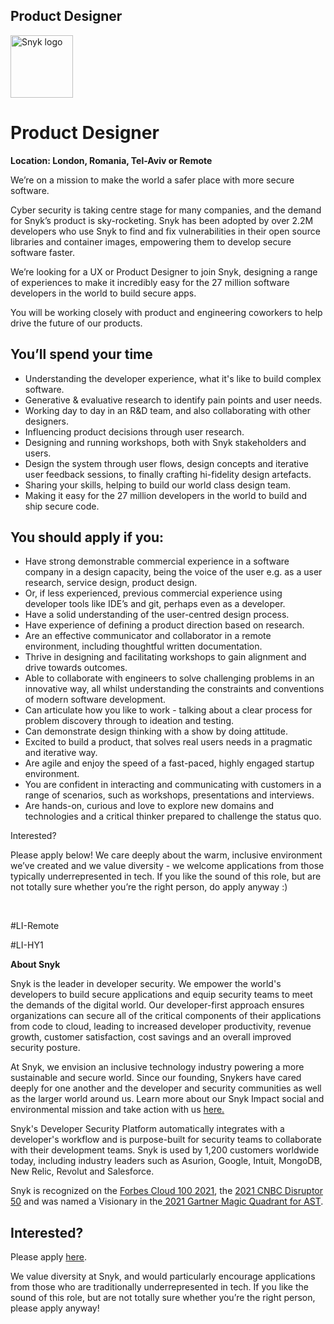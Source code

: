 Product Designer
---

<img src="https://res.cloudinary.com/snyk/image/upload/v1537345894/press-kit/brand/logo-black.png" width="100" alt="Snyk logo" />

<h1><strong>Product Designer</strong></h1>
<p><strong>Location: London, Romania, Tel-Aviv or Remote</strong></p>
<p><span style="font-weight: 400;">We’re on a mission to make the world a safer place with more secure software.</span></p>
<p><span style="font-weight: 400;">Cyber security is taking centre stage for many companies, and the demand for Snyk’s product is sky-rocketing. Snyk has been adopted by over 2.2M developers who use Snyk to find and fix vulnerabilities in their open source libraries and container images, empowering them to develop secure software faster.</span></p>
<p><span style="font-weight: 400;">We’re looking for a UX or Product Designer to join Snyk, designing a range of experiences to make it incredibly easy for the 27 million software developers in the world to build secure apps.</span></p>
<p><span style="font-weight: 400;">You will be working closely with product and engineering coworkers to help drive the future of our products.</span></p>
<h2><strong>You’ll spend your time</strong></h2>
<ul>
<li style="font-weight: 400;"><span style="font-weight: 400;">Understanding the developer experience, what it's like to build complex software.</span></li>
<li style="font-weight: 400;"><span style="font-weight: 400;">Generative &amp; evaluative research to identify pain points and user needs.</span></li>
<li style="font-weight: 400;"><span style="font-weight: 400;">Working day to day in an R&amp;D team, and also collaborating with other designers.</span></li>
<li style="font-weight: 400;"><span style="font-weight: 400;">Influencing product decisions through user research.</span></li>
<li style="font-weight: 400;"><span style="font-weight: 400;">Designing and running workshops, both with Snyk stakeholders and users.</span></li>
<li style="font-weight: 400;"><span style="font-weight: 400;">Design the system through user flows, design concepts and iterative user feedback sessions, to finally crafting hi-fidelity design artefacts.</span></li>
<li style="font-weight: 400;"><span style="font-weight: 400;">Sharing your skills, helping to build our world class design team.</span></li>
<li style="font-weight: 400;"><span style="font-weight: 400;">Making it easy for the 27 million developers in the world to build and ship secure code.&nbsp;</span></li>
</ul>
<h2><strong>You should apply if you:</strong></h2>
<ul>
<li style="font-weight: 400;"><span style="font-weight: 400;">Have strong demonstrable commercial experience in a software company in a design capacity, being the voice of the user e.g. as a user research, service design, product design.</span></li>
<li style="font-weight: 400;"><span style="font-weight: 400;">Or, if less experienced, previous commercial experience using developer tools like IDE’s and git, perhaps even as a developer.</span></li>
<li style="font-weight: 400;"><span style="font-weight: 400;">Have a solid understanding of the user-centred design process.</span></li>
<li style="font-weight: 400;"><span style="font-weight: 400;">Have experience of defining a product direction based on research.</span></li>
<li style="font-weight: 400;"><span style="font-weight: 400;">Are an effective communicator and collaborator in a remote environment, including thoughtful written documentation.</span></li>
<li style="font-weight: 400;"><span style="font-weight: 400;">Thrive in designing and facilitating workshops to gain alignment and drive towards outcomes.</span></li>
<li style="font-weight: 400;"><span style="font-weight: 400;">Able to collaborate with engineers to solve challenging problems in an innovative way, all whilst understanding the constraints and conventions of modern software development.</span></li>
<li style="font-weight: 400;"><span style="font-weight: 400;">Can articulate how you like to work - talking about a clear process for problem discovery through to ideation and testing.</span></li>
<li style="font-weight: 400;"><span style="font-weight: 400;">Can demonstrate design thinking with a show by doing attitude.</span></li>
<li style="font-weight: 400;"><span style="font-weight: 400;">Excited to build a product, that solves real users needs in a pragmatic and iterative way.</span></li>
<li style="font-weight: 400;"><span style="font-weight: 400;">Are agile and enjoy the speed of a fast-paced, highly engaged startup environment.</span></li>
<li style="font-weight: 400;"><span style="font-weight: 400;">You are confident in interacting and communicating with customers in a range of scenarios, such as workshops, presentations and interviews.</span></li>
<li style="font-weight: 400;"><span style="font-weight: 400;">Are hands-on, curious and love to explore new domains and technologies and a critical thinker prepared to challenge the status quo.</span></li>
</ul>
<p><span style="font-weight: 400;">Interested?</span></p>
<p><span style="font-weight: 400;">Please apply below! We care deeply about the warm, inclusive environment we’ve created and we value diversity - we welcome applications from those typically underrepresented in tech. If you like the sound of this role, but are not totally sure whether you’re the right person, do apply anyway :)</span></p>
<p>&nbsp;</p>
<p><span style="font-weight: 400;">#LI-Remote</span></p>
<p><span style="font-weight: 400;">#LI-HY1</span></p><div class="content-conclusion"><p><strong>About Snyk</strong></p>
<p><span style="font-weight: 400;">Snyk is the leader in developer security. We empower the world's developers to build secure applications and equip security teams to meet the demands of the digital world. Our developer-first approach ensures organizations can secure all of the critical components of their applications from code to cloud, leading to increased developer productivity, revenue growth, customer satisfaction, cost savings and an overall improved security posture.&nbsp;</span></p>
<p><span style="font-weight: 400;">At Snyk, we envision an inclusive technology industry powering a more sustainable and secure world.</span> <span style="font-weight: 400;">Since our founding, Snykers have cared deeply for one another and the developer and security communities as well as the larger world around us. Learn more about our Snyk Impact social and environmental mission and take action with us </span><a href="https://snyk.io/about/snyk-impact/"><span style="font-weight: 400;">here.</span></a></p>
<p><span style="font-weight: 400;">Snyk's Developer Security Platform automatically integrates with a developer's workflow and is purpose-built for security teams to collaborate with their development teams. Snyk is used by 1,200 customers worldwide today, including industry leaders such as Asurion, Google, Intuit, MongoDB, New Relic, Revolut and Salesforce.</span></p>
<p><span style="font-weight: 400;">Snyk is recognized on the </span><a href="https://www.forbes.com/cloud100/#6f24b5ba5f94"><span style="font-weight: 400;">Forbes Cloud 100 2021</span></a><span style="font-weight: 400;">, the </span><a href="https://www.cnbc.com/2021/05/25/these-are-the-2021-cnbc-disruptor-50-companies.html"><span style="font-weight: 400;">2021 CNBC Disruptor 50</span></a><span style="font-weight: 400;"> and was named a Visionary in the</span><a href="https://snyk.io/blog/snyk-visionary-2021-gartner-magic-quadrant-for-ast/"><span style="font-weight: 400;"> 2021 Gartner Magic Quadrant for AST</span></a><span style="font-weight: 400;">.</span></p></div>

Interested?
---

Please apply [here](https://boards.greenhouse.io/snyk/jobs/5773245002#app).

We value diversity at Snyk, and would particularly encourage applications from those who are traditionally underrepresented in tech.
If you like the sound of this role, but are not totally sure whether you’re the right person, please apply anyway!
